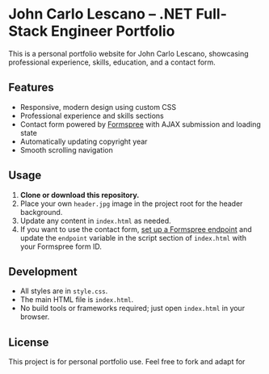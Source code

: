 # John Carlo Lescano – .NET Full-Stack Engineer Portfolio

This is a personal portfolio website for John Carlo Lescano, showcasing professional experience, skills, education, and a contact form.

## Features

- Responsive, modern design using custom CSS
- Professional experience and skills sections
- Contact form powered by [Formspree](https://formspree.io/) with AJAX submission and loading state
- Automatically updating copyright year
- Smooth scrolling navigation

## Usage

1. **Clone or download this repository.**
2. Place your own `header.jpg` image in the project root for the header background.
3. Update any content in `index.html` as needed.
4. If you want to use the contact form, [set up a Formspree endpoint](https://formspree.io/) and update the `endpoint` variable in the script section of `index.html` with your Formspree form ID.

## Development

- All styles are in `style.css`.
- The main HTML file is `index.html`.
- No build tools or frameworks required; just open `index.html` in your browser.

## License

This project is for personal portfolio use. Feel free to fork and adapt for